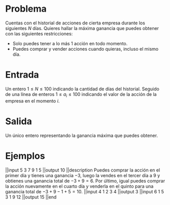 # Problema

Cuentas con el historial de acciones de cierta empresa durante los siguientes $N$ días. Quieres hallar la máxima ganancia que puedes obtener con las siguientes restricciones:

- Solo puedes tener a lo más 1 acción en todo momento.
- Puedes comprar y vender acciones cuando quieras, incluso el mismo día.

# Entrada

Un entero $1 \leq N \leq 100$ indicando la cantidad de días del historial. Seguido de una línea de enteros $1 \leq a_i \leq 100$ indicando el valor de la acción de la empresa en el momento $i$.

# Salida

Un único entero representando la ganancia máxima que puedes obtener.

# Ejemplos

||input
5
3 7 9 1 5
||output
10
||description
Puedes comprar la acción en el primer día y tienes una ganancia $-3$, luego la vendes en el tercer día a $9$ y obtienes una ganancia total de $-3 + 9 = 6$. Por último, igual puedes comprar la acción nuevamente en el cuarto día y venderla en el quinto para una ganancia total de $-3 + 9 - 1 + 5 = 10$.
||input
4
1 2 3 4
||output
3
||input
6
1 5 3 1 9 12
||output
15
||end